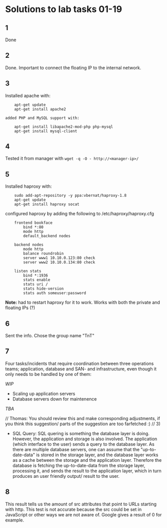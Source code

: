 # Solutions to lab tasks 01-19

## 1 

Done

## 2

Done. Important to connect the floating IP to the internal network.

## 3 

Installed apache with:

        apt-get update
        apt-get install apache2

    added PHP and MySQL support with:

        apt-get install libapache2-mod-php php-mysql
        apt-get install mysql-client

## 4 

Tested it from manager with `wget -q -O - http://<manager-ip>/`

## 5 

Installed haproxy with:

        sudo add-apt-repository -y ppa:vbernat/haproxy-1.8
        apt-get update
        apt-get install haproxy socat

configured haproxy by adding the following to /etc/haproxy/haproxy.cfg

        frontend bookface
            bind *:80
            mode http
            default_backend nodes

        backend nodes
            mode http
            balance roundrobin
            server www1 10.10.0.123:80 check
            server www2 10.10.0.134:80 check

        listen stats
            bind *:1936
            stats enable
            stats uri /
            stats hide-version
            stats auth someuser:password

**Note:** had to restart haproxy for it to work. Works with both the private and floating IPs (?)

## 6 

Sent the info. Chose the group name "TnT"

## 7 

Four tasks/incidents that require coordination between three operations teams; application, database and SAN- and infrastructure, even though it only needs to be handled by one of them:

*WIP*

* Scaling up application servers
* Database servers down for maintenence

*TBA*

// Thomas: You should review this and make corresponding adjustments, if you think this suggestion/ parts
   of the suggestion are too farfetched :) //
3)
* SQL Query:
SQL quering is something the database layer is doing. However, the application and storage is also involved.
The application (which interface to the user) sends a query to the database layer. As there are multiple
database servers, one can assume that the "up-to-date-data" is stored in the storage layer, and the database
layer works as a cache between the storage and the application layer. Therefore the database is fetching the
up-to-date-data from the storage layer, processing it, and sends the result to the application layer, which
in turn produces an user friendly output/ result to the user.


## 8

This result tells us the amount of src attributes that point to URLs starting with http. This test is not accurate because the src could be set in JavaScript or other ways we are not aware of. Google gives a result of 0 for example.
